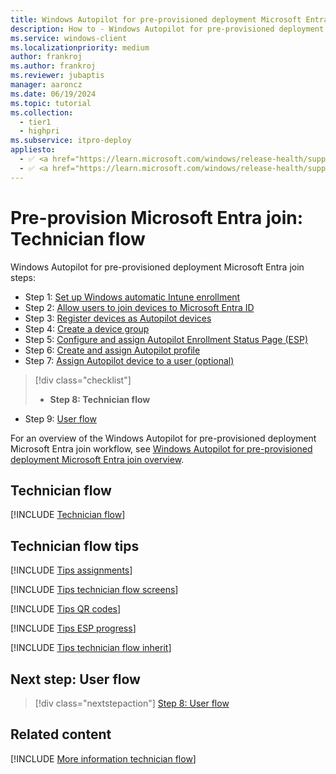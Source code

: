 ```yaml
---
title: Windows Autopilot for pre-provisioned deployment Microsoft Entra join - Step 8 of 9 - Technician flow
description: How to - Windows Autopilot for pre-provisioned deployment Microsoft Entra join - Step 8 of 9 - Technician flow.
ms.service: windows-client
ms.localizationpriority: medium
author: frankroj
ms.author: frankroj
ms.reviewer: jubaptis
manager: aaroncz
ms.date: 06/19/2024
ms.topic: tutorial
ms.collection:
  - tier1
  - highpri
ms.subservice: itpro-deploy
appliesto:
  - ✅ <a href="https://learn.microsoft.com/windows/release-health/supported-versions-windows-client" target="_blank">Windows 11</a>
  - ✅ <a href="https://learn.microsoft.com/windows/release-health/supported-versions-windows-client" target="_blank">Windows 10</a>
---
```


# Pre-provision Microsoft Entra join: Technician flow

Windows Autopilot for pre-provisioned deployment Microsoft Entra join steps:

- Step 1: [Set up Windows automatic Intune enrollment](azure-ad-join-automatic-enrollment.md)
- Step 2: [Allow users to join devices to Microsoft Entra ID](azure-ad-join-allow-users-to-join.md)
- Step 3: [Register devices as Autopilot devices](azure-ad-join-register-device.md)
- Step 4: [Create a device group](azure-ad-join-device-group.md)
- Step 5: [Configure and assign Autopilot Enrollment Status Page (ESP)](azure-ad-join-esp.md)
- Step 6: [Create and assign Autopilot profile](azure-ad-join-autopilot-profile.md)
- Step 7: [Assign Autopilot device to a user (optional)](azure-ad-join-assign-device-to-user.md)

> [!div class="checklist"]
>
> - **Step 8: Technician flow**

- Step 9: [User flow](azure-ad-join-user-flow.md)

For an overview of the Windows Autopilot for pre-provisioned deployment Microsoft Entra join workflow, see [Windows Autopilot for pre-provisioned deployment Microsoft Entra join overview](azure-ad-join-workflow.md#workflow).

## Technician flow

[!INCLUDE [Technician flow](../includes/technician-flow.md)]

## Technician flow tips

[!INCLUDE [Tips assignments](../includes/tips-assignments.md)]

[!INCLUDE [Tips technician flow screens](../includes/tips-technician-flow-screens.md)]

[!INCLUDE [Tips QR codes](../includes/tips-qr-codes.md)]

[!INCLUDE [Tips ESP progress](../includes/tips-esp-progress.md)]

[!INCLUDE [Tips technician flow inherit](../includes/tips-technician-flow-inherit.md)]

## Next step: User flow

> [!div class="nextstepaction"]
> [Step 8: User flow](azure-ad-join-user-flow.md)

## Related content

[!INCLUDE [More information technician flow](../includes/more-info-technician-flow.md)]
